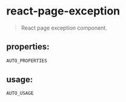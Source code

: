 # react-page-exception
> React page exception component.


## properties:
```javascript
AUTO_PROPERTIES
```

## usage:
```jsx
AUTO_USAGE
```
